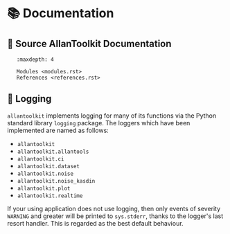 # 📚 Documentation

## 📔 Source AllanToolkit Documentation

```{toctree}
   :maxdepth: 4

   Modules <modules.rst>
   References <references.rst>
```

## 📃 Logging
`allantoolkit` implements logging for many of its functions via the Python standard
 library `logging` package. The loggers which have been implemented are
  named as follows:
  
  - `allantoolkit`
  - `allantoolkit.allantools` 
  - `allantoolkit.ci` 
  - `allantoolkit.dataset` 
  - `allantoolkit.noise`
  - `allantoolkit.noise_kasdin` 
  - `allantoolkit.plot` 
  - `allantoolkit.realtime` 

If your using application does not use logging, then only events of severity
 `WARNING` and greater will be printed to `sys.stderr`, thanks to the
  logger's last resort handler. This is regarded as the best default behaviour.